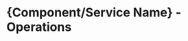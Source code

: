 # {Component/Service Name} - Operations

<!--Please create only one single document with multiple sections for your Operations documentation. Our goal is to display all Operations content for a service on a single page so that the operators can quickly search for information using the search function.-->

<!--Recommended sections:

## REST API {if applicable}

## Custom Resources

In this section, describe:
- The component's CRs and their purpose
- CRs' backup requirements (Is it regenerated or does it require backup?)
- CRs' mechanics
- CRs' labels and annotations -->

<!--For more information, see [Documentation Guidelines for Operator Documentation](https://wiki.one.int.sap/wiki/display/NDW/Documentation+Guidelines+for+Operator+Documentation#DocumentationGuidelinesforOperatorDocumentation-OperationsDocumentation)-->